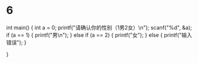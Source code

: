 # 6
int main()
{
	int a = 0;
	printf("请确认你的性别（1男2女）\n");
	scanf("%d", &a);
	if (a == 1)
	{
		printf("男\n");
	}
	else if (a == 2)
	{
		printf("女");
	}
	else
	{
		printf("输入错误");
	}

	
}
